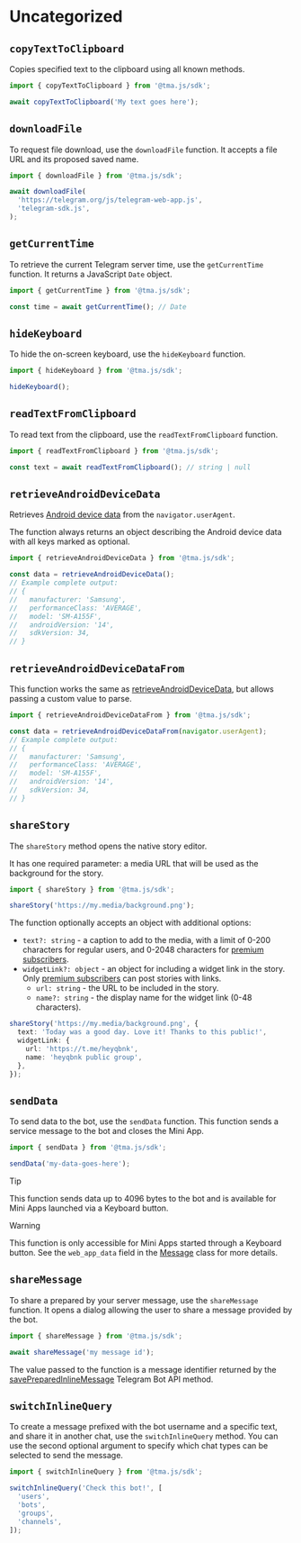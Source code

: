 # Uncategorized

## `copyTextToClipboard`

Copies specified text to the clipboard using all known methods.

```ts
import { copyTextToClipboard } from '@tma.js/sdk';

await copyTextToClipboard('My text goes here');
```

## `downloadFile`

To request file download, use the `downloadFile` function. It accepts a file URL and its proposed saved name.

```ts
import { downloadFile } from '@tma.js/sdk';

await downloadFile(
  'https://telegram.org/js/telegram-web-app.js',
  'telegram-sdk.js',
);
```

## `getCurrentTime`

To retrieve the current Telegram server time, use the `getCurrentTime` function. It returns
a JavaScript `Date` object.

```ts
import { getCurrentTime } from '@tma.js/sdk';

const time = await getCurrentTime(); // Date
```

## `hideKeyboard`

To hide the on-screen keyboard, use the `hideKeyboard` function.

```ts
import { hideKeyboard } from '@tma.js/sdk';

hideKeyboard();
```

## `readTextFromClipboard`

To read text from the clipboard, use the `readTextFromClipboard` function.

```ts
import { readTextFromClipboard } from '@tma.js/sdk';

const text = await readTextFromClipboard(); // string | null
```

## `retrieveAndroidDeviceData`

Retrieves [Android device data](https://core.telegram.org/bots/webapps#additional-data-in-user-agent) from the
`navigator.userAgent`.

The function always returns an object describing the Android device data with all keys marked as optional.

```ts
import { retrieveAndroidDeviceData } from '@tma.js/sdk';

const data = retrieveAndroidDeviceData();
// Example complete output:
// {
//   manufacturer: 'Samsung',
//   performanceClass: 'AVERAGE',
//   model: 'SM-A155F',
//   androidVersion: '14',
//   sdkVersion: 34,
// }
```

## `retrieveAndroidDeviceDataFrom`

This function works the same as [retrieveAndroidDeviceData](#retrieveandroiddevicedata), but allows passing a custom
value to parse.

```ts
import { retrieveAndroidDeviceDataFrom } from '@tma.js/sdk';

const data = retrieveAndroidDeviceDataFrom(navigator.userAgent);
// Example complete output:
// {
//   manufacturer: 'Samsung',
//   performanceClass: 'AVERAGE',
//   model: 'SM-A155F',
//   androidVersion: '14',
//   sdkVersion: 34,
// }
```

## `shareStory`

The `shareStory` method opens the native story editor.

It has one required parameter: a media URL that will be used as the background for the story.

```ts
import { shareStory } from '@tma.js/sdk';

shareStory('https://my.media/background.png');
```

The function optionally accepts an object with additional options:

- `text?: string` - a caption to add to the media, with a limit of 0-200 characters for regular
  users, and 0-2048 characters
  for [premium subscribers](https://telegram.org/faq_premium#telegram-premium).
- `widgetLink?: object` - an object for including a widget link in the story.
  Only [premium subscribers](https://telegram.org/faq_premium#telegram-premium) can post stories
  with links.
  - `url: string` - the URL to be included in the story.
  - `name?: string` - the display name for the widget link (0-48 characters).

```ts
shareStory('https://my.media/background.png', {
  text: 'Today was a good day. Love it! Thanks to this public!',
  widgetLink: {
    url: 'https://t.me/heyqbnk',
    name: 'heyqbnk public group',
  },
});
```

## `sendData`

To send data to the bot, use the `sendData` function. This function sends a service message to the
bot and closes the Mini App.

```ts
import { sendData } from '@tma.js/sdk';

sendData('my-data-goes-here');
```

> [!TIP]
> This function sends data up to 4096 bytes to the bot and is available for Mini Apps launched via a
> Keyboard button.

> [!WARNING]
> This function is only accessible for Mini Apps started through a Keyboard button. See
> the `web_app_data` field in the [Message](https://core.telegram.org/bots/api#message) class for
> more details.

## `shareMessage`

To share a prepared by your server message, use the `shareMessage` function. It opens a dialog
allowing the user to share a message provided by the bot.

```ts
import { shareMessage } from '@tma.js/sdk';

await shareMessage('my message id');
```

The value passed to the function is a message identifier returned by
the [savePreparedInlineMessage](https://core.telegram.org/bots/api#savepreparedinlinemessage)
Telegram Bot API method.

## `switchInlineQuery`

To create a message prefixed with the bot username and a specific text, and share it in another
chat, use the `switchInlineQuery` method. You can use the second optional argument to specify which
chat types can be selected to send the message.

```ts
import { switchInlineQuery } from '@tma.js/sdk';

switchInlineQuery('Check this bot!', [
  'users',
  'bots',
  'groups',
  'channels',
]);
```
